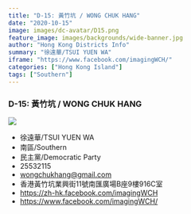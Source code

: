```yaml
---
title: "D-15: 黃竹坑 / WONG CHUK HANG"
date: "2020-10-15"
image: images/dc-avatar/D15.png
feature_image: images/backgrounds/wide-banner.jpg
author: "Hong Kong Districts Info"
summary: "徐遠華/TSUI YUEN WA"
iframe: "https://www.facebook.com/imagingWCH/"
categories: ["Hong Kong Island"]
tags: ["Southern"]
---
```


### D-15: 黃竹坑 / WONG CHUK HANG  
![](/images/dc-avatar/D15.png)  

 - 徐遠華/TSUI YUEN WA  
 - 南區/Southern  
 - 民主黨/Democratic Party  
 - 25532115  
 - wongchukhang@gmail.com  
 - 香港黃竹坑業興街11號南匯廣場B座9樓916C室  
 - https://zh-hk.facebook.com/imagingWCH  
 - https://www.facebook.com/imagingWCH/
